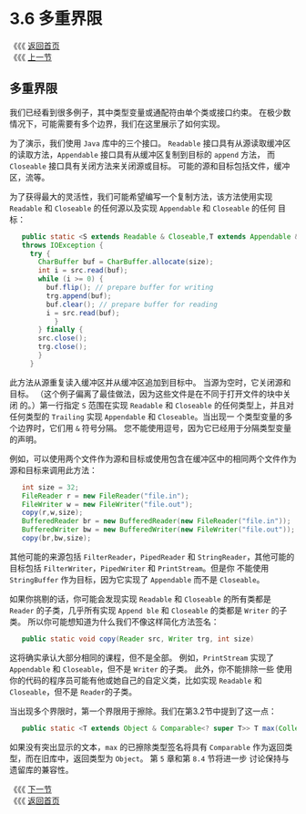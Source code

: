 # 3.6 多重界限

《《《 [返回首页](../../)  
《《《 [上一节](3.5-mei-ju-lei-xing.md)

## 多重界限

我们已经看到很多例子，其中类型变量或通配符由单个类或接口约束。 在极少数情况下，可能需要有多个边界，我们在这里展示了如何实现。

为了演示，我们使用 `Java` 库中的三个接口。 `Readable` 接口具有从源读取缓冲区的读取方法，`Appendable` 接口具有从缓冲区复制到目标的 `append` 方法， 而 `Closeable` 接口具有关闭方法来关闭源或目标。 可能的源和目标包括文件，缓冲区，流等。

为了获得最大的灵活性，我们可能希望编写一个复制方法，该方法使用实现 `Readable` 和 `Closeable` 的任何源以及实现 `Appendable` 和 `Closeable` 的任何 目标：

```java
   public static <S extends Readable & Closeable,T extends Appendable & Closeable> void copy(S src, T trg, int size) 
   throws IOException {
     try {
       CharBuffer buf = CharBuffer.allocate(size);
       int i = src.read(buf);
       while (i >= 0) {
         buf.flip(); // prepare buffer for writing
         trg.append(buf);
         buf.clear(); // prepare buffer for reading
         i = src.read(buf);
           }
       } finally {
       src.close();
       trg.close();
       }
     }
```

此方法从源重复读入缓冲区并从缓冲区追加到目标中。 当源为空时，它关闭源和目标。 （这个例子偏离了最佳做法，因为这些文件是在不同于打开文件的块中关闭 的。）第一行指定 `S` 范围在实现 `Readable` 和 `Closeable` 的任何类型上，并且对任何类型的 `Trailing` 实现 `Appendable` 和 `Closeable`。当出现一 个类型变量的多个边界时，它们用 `&` 符号分隔。 您不能使用逗号，因为它已经用于分隔类型变量的声明。

例如，可以使用两个文件作为源和目标或使用包含在缓冲区中的相同两个文件作为源和目标来调用此方法：

```java
   int size = 32;
   FileReader r = new FileReader("file.in");
   FileWriter w = new FileWriter("file.out");
   copy(r,w,size);
   BufferedReader br = new BufferedReader(new FileReader("file.in"));
   BufferedWriter bw = new BufferedWriter(new FileWriter("file.out"));
   copy(br,bw,size);
```

其他可能的来源包括 `FilterReader`，`PipedReader` 和 `StringReader`，其他可能的目标包括 `FilterWriter`，`PipedWriter` 和 `PrintStream`。但是你 不能使用 `StringBuffer` 作为目标，因为它实现了 `Appendable` 而不是 `Closeable`。

如果你挑剔的话，你可能会发现实现 `Readable` 和 `Closeable` 的所有类都是 `Reader` 的子类，几乎所有实现 `Append ble` 和 `Closeable` 的类都是 `Writer` 的子类。 所以你可能想知道为什么我们不像这样简化方法签名：

```java
   public static void copy(Reader src, Writer trg, int size)
```

这将确实承认大部分相同的课程，但不是全部。 例如，`PrintStream` 实现了 `Appendable` 和 `Closeable`，但不是 `Writer` 的子类。 此外，你不能排除一些 使用你的代码的程序员可能有他或她自己的自定义类，比如实现 `Readable` 和 `Closeable`，但不是 `Reader`的子类。

当出现多个界限时，第一个界限用于擦除。我们在第3.2节中提到了这一点：

```java
   public static <T extends Object & Comparable<? super T>> T max(Collection<? extends T> coll)
```

如果没有突出显示的文本，`max` 的已擦除类型签名将具有 `Comparable` 作为返回类型，而在旧库中，返回类型为 `Object`。 第 `5` 章和第 `8.4` 节将进一步 讨论保持与遗留库的兼容性。

《《《 [下一节](3.7-qiao-liang.md)  
《《《 [返回首页](../../)

